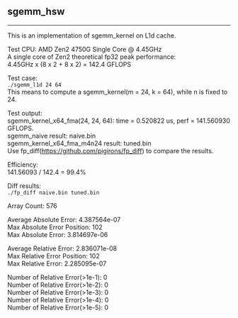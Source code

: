## sgemm_hsw  
***
This is an implementation of sgemm_kernel on L1d cache.  
  
Test CPU: AMD Zen2 4750G Single Core @ 4.45GHz  
A single core of Zen2 theoretical fp32 peak performance:  
4.45GHz x (8 x 2 + 8 x 2) = 142.4 GFLOPS  
  
Test case:  
`./sgemm_l1d 24 64`  
This means to compute a sgemm_kernel(m = 24, k = 64), while n is fixed to 24.  
  
Test output:  
sgemm_kernel_x64_fma(24, 24, 64): time = 0.520822 us, perf = 141.560930 GFLOPS.  
sgemm_naive result: naive.bin  
sgemm_kernel_x64_fma_m4n24 result: tuned.bin  
Use fp_diff(https://github.com/pigirons/fp_diff) to compare the results.
  
Efficiency:  
141.56093 / 142.4 = 99.4%  
  
Diff results:  
`./fp_diff naive.bin tuned.bin`  
  
Array Count:                       576  
  
Average Absolute Error:            4.387564e-07  
Max Absolute Error Position:       102  
Max Absolute Error:                3.814697e-06  
  
Average Relative Error:            2.836071e-08  
Max Relative Error Position:       102  
Max Relative Error:                2.285095e-07  
  
Number of Relative Error(>1e-1):   0  
Number of Relative Error(>1e-2):   0  
Number of Relative Error(>1e-3):   0  
Number of Relative Error(>1e-4):   0  
Number of Relative Error(>1e-5):   0  
